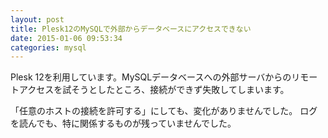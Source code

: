 ```yaml
---
layout: post
title: Plesk12のMySQLで外部からデータベースにアクセスできない
date: 2015-01-06 09:53:34
categories: mysql
---
```

<p>Plesk 12を利用しています。MySQLデータベースへの外部サーバからのリモートアクセスを試そうとしたところ、接続ができず失敗してしまいます。</p>

<p>「任意のホストの接続を許可する」にしても、変化がありませんでした。
ログを読んでも、特に関係するものが残っていませんでした。</p>
